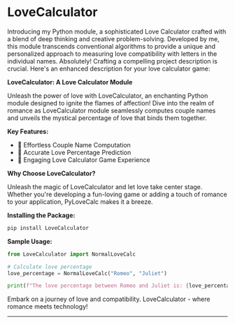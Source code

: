 # LoveCalculator
Introducing my Python module, a sophisticated Love Calculator crafted with a blend of deep thinking and creative problem-solving. Developed by me, this module transcends conventional algorithms to provide a unique and personalized approach to measuring love compatibility with letters in the individual names.
Absolutely! Crafting a compelling project description is crucial. Here's an enhanced description for your love calculator game:



**LoveCalculator: A Love Calculator Module**

Unleash the power of love with LoveCalculator, an enchanting Python module designed to ignite the flames of affection! Dive into the realm of romance as LoveCalculator module seamlessly computes couple names and unveils the mystical percentage of love that binds them together.

**Key Features:**
- 🌟 Effortless Couple Name Computation
- 💖 Accurate Love Percentage Prediction
- 🎲 Engaging Love Calculator Game Experience

**Why Choose LoveCalculator?**

Unleash the magic of LoveCalculator and let love take center stage. Whether you're developing a fun-loving game or adding a touch of romance to your application, PyLoveCalc makes it a breeze.

**Installing the Package:**
```bash
pip install LoveCalculator
```
**Sample Usage:**

```python
from LoveCalculator import NormalLoveCalc

# Calculate love percentage
love_percentage = NormalLoveCalc("Romeo", "Juliet")

print(f"The love percentage between Romeo and Juliet is: {love_percentage}%")
```

Embark on a journey of love and compatibility. LoveCalculator - where romance meets technology!

---
